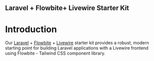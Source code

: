 ## Laravel + Flowbite+ Livewire Starter Kit
# Introduction
Our [Laravel](https://laravel.com/) + [Flowbite](https://flowbite.com/docs/getting-started/quickstart/) + [Livewire](https://livewire.laravel.com/docs/quickstart) starter kit provides a robust, modern starting point for building Laravel applications with a Livewire frontend using Flowbite - Tailwind CSS component library.
